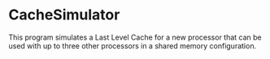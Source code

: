 # CacheSimulator
This program simulates a Last Level Cache for a new processor that can be used with up to three other processors in a shared memory configuration.
